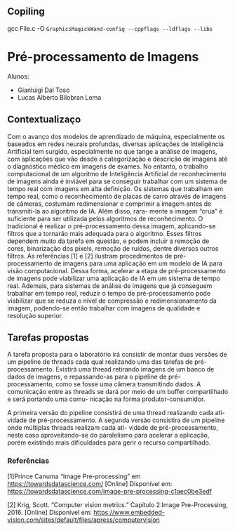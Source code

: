## Copiling
gcc File.c -O `GraphicsMagickWand-config --cppflags --ldflags --libs`

# Pré-processamento de Imagens 

Alunos:
- Gianluigi Dal Toso
- Lucas Alberto Bilobran Lema

## Contextualizaço

Com o avanço dos modelos de aprendizado de máquina,
especialmente os baseados em redes neurais profundas,
diversas aplicações de Inteligência Artificial tem surgido,
especialmente no que tange a análise de imagens, com
aplicações que vão desde a categorização e descrição de
imagens até o diagnóstico médico em imagens de exames.
No entanto, o trabalho computacional de um algoritmo de
Inteligência Artificial de reconhecimento de imagens ainda
é inviável para se conseguir trabalhar com um sistema de
tempo real com imagens em alta definição.
Os sistemas que trabalham em tempo real, como o
reconhecimento de placas de carro através de imagens de
câmeras, costumam redimensionar e comprimir a imagem
antes de transmiti-la ao algoritmo de IA. Além disso, rara-
mente a imagem “crua” é suficiente para ser utilizada pelos
algoritmos de reconhecimento. O tradicional é realizar o
pré-processamento dessa imagem, aplicando-se filtros que
a tornarão mais adequada para o algoritmo. Esses filtros
dependem muito da tarefa em questão, e podem incluir
a remoção de cores, binarização dos pixels, remoção de
ruı́dos, dentre diversos outros filtros. As referências [1] e [2]
ilustram procedimentos de pré-processamento de imagens
para uma aplicação em um modelo de IA para visão
computacional.
Dessa forma, acelerar a etapa de pré-processamento
de imagens pode viabilizar uma aplicação de IA em um
sistema de tempo real. Ademais, para sistemas de análise
de imagens que já conseguem trabalhar em tempo real,
reduzir o tempo de pré-processamento pode viabilizar que
se reduza o nı́vel de compressão e redimensionamento
da imagem, podendo-se então trabalhar com imagens de
qualidade e resolução superior.

## Tarefas propostas

A tarefa proposta para o laboratório irá consistir de montar duas versões de um pipeline de threads cada
qual realizando uma das tarefas de pré-processamento.
Existirá uma thread retirando imagens de um banco de
dados de imagens, e repassando-as para o pipeline de pré-
processamento, como se fosse uma câmera transmitindo
dados. A comunicação entre as threads se dará por meio
de um buffer compartilhado e será portando uma comu-
nicação na forma produtor-consumidor. 

A primeira versão
do pipeline consistirá de uma thread realizando cada ati-
vidade de pré-processamento. A segunda versão consistira
de um pipeline onde múltiplas threads realizam cada ati-
vidade de pré-processamento, neste caso aproveitando-se
do paralelismo para acelerar a aplicação, porém existindo
mais dificuldades para gerir o recurso compartilhado.

### Referências
[1]Prince Canuma “Image Pre-processing” em https://towardsdatascience.com/ [Online] Disponı́vel em: https://towardsdatascience.com/image-pre-processing-c1aec0be3edf

[2] Krig, Scott. “Computer vision metrics.” Capı́tulo 2:Image Pre-Processing, 2016. [Online] Disponı́vel em: https://www.embedded-vision.com/sites/default/files/apress/computervision
